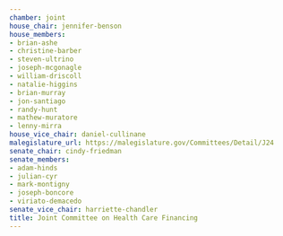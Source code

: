 ```yaml
---
chamber: joint
house_chair: jennifer-benson
house_members:
- brian-ashe
- christine-barber
- steven-ultrino
- joseph-mcgonagle
- william-driscoll
- natalie-higgins
- brian-murray
- jon-santiago
- randy-hunt
- mathew-muratore
- lenny-mirra
house_vice_chair: daniel-cullinane
malegislature_url: https://malegislature.gov/Committees/Detail/J24
senate_chair: cindy-friedman
senate_members:
- adam-hinds
- julian-cyr
- mark-montigny
- joseph-boncore
- viriato-demacedo
senate_vice_chair: harriette-chandler
title: Joint Committee on Health Care Financing
---
```

